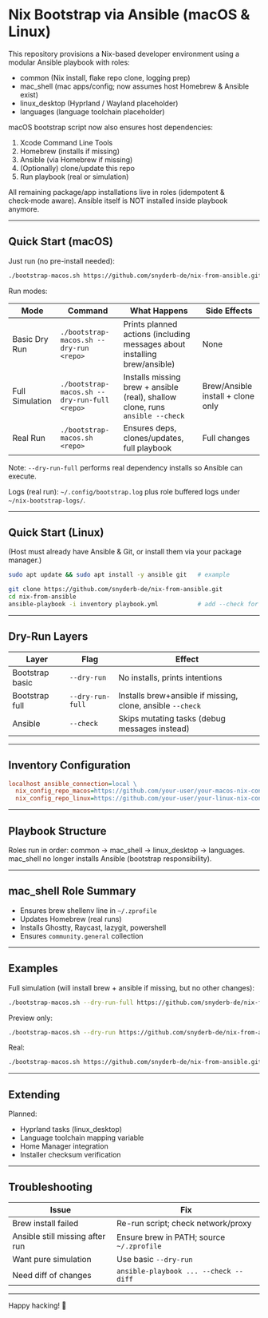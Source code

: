 # Nix Bootstrap via Ansible (macOS & Linux)

This repository provisions a Nix-based developer environment using a modular Ansible playbook with roles:

- common (Nix install, flake repo clone, logging prep)
- mac_shell (mac apps/config; now assumes host Homebrew & Ansible exist)
- linux_desktop (Hyprland / Wayland placeholder)
- languages (language toolchain placeholder)

macOS bootstrap script now also ensures host dependencies:

1. Xcode Command Line Tools
2. Homebrew (installs if missing)
3. Ansible (via Homebrew if missing)
4. (Optionally) clone/update this repo
5. Run playbook (real or simulation)

All remaining package/app installations live in roles (idempotent & check‑mode aware). Ansible itself is NOT installed inside playbook anymore.

---

## Quick Start (macOS)

Just run (no pre-install needed):

```bash
./bootstrap-macos.sh https://github.com/snyderb-de/nix-from-ansible.git
```

Run modes:

| Mode | Command | What Happens | Side Effects |
|------|---------|--------------|--------------|
| Basic Dry Run | `./bootstrap-macos.sh --dry-run <repo>` | Prints planned actions (including messages about installing brew/ansible) | None |
| Full Simulation | `./bootstrap-macos.sh --dry-run-full <repo>` | Installs missing brew + ansible (real), shallow clone, runs `ansible --check` | Brew/Ansible install + clone only |
| Real Run | `./bootstrap-macos.sh <repo>` | Ensures deps, clones/updates, full playbook | Full changes |

Note: `--dry-run-full` performs real dependency installs so Ansible can execute.

Logs (real run): `~/.config/bootstrap.log` plus role buffered logs under `~/nix-bootstrap-logs/`.

---

## Quick Start (Linux)

(Host must already have Ansible & Git, or install them via your package manager.)

```bash
sudo apt update && sudo apt install -y ansible git   # example

git clone https://github.com/snyderb-de/nix-from-ansible.git
cd nix-from-ansible
ansible-playbook -i inventory playbook.yml           # add --check for dry run
```

---

## Dry-Run Layers

| Layer | Flag | Effect |
|-------|------|--------|
| Bootstrap basic | `--dry-run` | No installs, prints intentions |
| Bootstrap full  | `--dry-run-full` | Installs brew+ansible if missing, clone, ansible `--check` |
| Ansible | `--check` | Skips mutating tasks (debug messages instead) |

---

## Inventory Configuration

```ini
localhost ansible_connection=local \
  nix_config_repo_macos=https://github.com/your-user/your-macos-nix-config.git \
  nix_config_repo_linux=https://github.com/your-user/your-linux-nix-config.git
```

---

## Playbook Structure

Roles run in order: common → mac_shell → linux_desktop → languages.
mac_shell no longer installs Ansible (bootstrap responsibility).

---

## mac_shell Role Summary

- Ensures brew shellenv line in `~/.zprofile`
- Updates Homebrew (real runs)
- Installs Ghostty, Raycast, lazygit, powershell
- Ensures `community.general` collection

---

## Examples

Full simulation (will install brew + ansible if missing, but no other changes):

```bash
./bootstrap-macos.sh --dry-run-full https://github.com/snyderb-de/nix-from-ansible.git
```

Preview only:

```bash
./bootstrap-macos.sh --dry-run https://github.com/snyderb-de/nix-from-ansible.git
```

Real:

```bash
./bootstrap-macos.sh https://github.com/snyderb-de/nix-from-ansible.git
```

---

## Extending

Planned:

- Hyprland tasks (linux_desktop)
- Language toolchain mapping variable
- Home Manager integration
- Installer checksum verification

---

## Troubleshooting

| Issue | Fix |
|-------|-----|
| Brew install failed | Re-run script; check network/proxy |
| Ansible still missing after run | Ensure brew in PATH; source `~/.zprofile` |
| Want pure simulation | Use basic `--dry-run` |
| Need diff of changes | `ansible-playbook ... --check --diff` |

---

Happy hacking! 🚀
